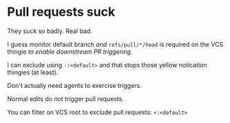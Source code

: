 # Pull requests suck

They suck so badly. Real bad.

I guess monitor default branch _and_ `refs/pull/*/head` is required on the VCS thingie _to enable downstream PR triggering_.

I can exclude using `-:<default>` and that stops those yellow notication thingies (at least).

Don't actually need agents to exercise triggers.

Normal edits do not trigger pull requests.

You can filter on VCS root to exclude pull requests: `+:<default>`
